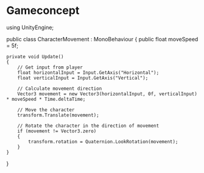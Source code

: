# Gameconcept
using UnityEngine;

public class CharacterMovement : MonoBehaviour
{
    public float moveSpeed = 5f;

    private void Update()
    {
        // Get input from player
        float horizontalInput = Input.GetAxis("Horizontal");
        float verticalInput = Input.GetAxis("Vertical");

        // Calculate movement direction
        Vector3 movement = new Vector3(horizontalInput, 0f, verticalInput) * moveSpeed * Time.deltaTime;

        // Move the character
        transform.Translate(movement);

        // Rotate the character in the direction of movement
        if (movement != Vector3.zero)
        {
            transform.rotation = Quaternion.LookRotation(movement);
        }
    }
}
